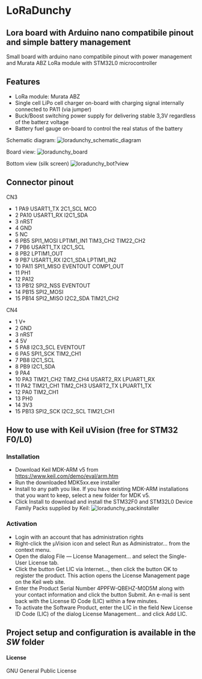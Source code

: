 # LoRaDunchy 
## Lora board with Arduino nano compatibile pinout and simple battery management

Small board with arduino nano compatibile pinout with power management and Murata ABZ LoRa module with STM32L0 microcontroller

## Features
* LoRa module: Murata ABZ
* Single cell LiPo cell charger on-board with charging signal internally connected to PA11 (via jumper)
* Buck/Boost switching power supply for delivering stable 3,3V regardless of the batterz voltage
* Battery fuel gauge on-board to control the real status of the battery

Schematic diagram: 
![loradunchy_schematic_diagram](https://raw.githubusercontent.com/s54mtb/LoRaDunchy/master/hw/sch.PNG)

Board view: 
![loradunchy_board](https://raw.githubusercontent.com/s54mtb/LoRaDunchy/master/hw/board.PNG)


Bottom view (silk screen)
![loradunchy_bot?view](https://raw.githubusercontent.com/s54mtb/LoRaDunchy/master/hw/botview.PNG)


## Connector pinout

CN3				
 * 1	PA9	USART1_TX	2C1_SCL	MCO	
 * 2	PA10	USART1_RX	I2C1_SDA		
 * 3	nRST				
 * 4	GND				
 * 5	NC				
 * 6	PB5	SPI1_MOSI	LPTIM1_IN1	TIM3_CH2	TIM22_CH2
 * 7	PB6	USART1_TX	I2C1_SCL		
 * 8	PB2	LPTIM1_OUT			
 * 9	PB7	USART1_RX	I2C1_SDA	LPTIM1_IN2	
 * 10	PA11	SPI1_MISO	EVENTOUT	COMP1_OUT	
 * 11	PH1				
 * 12	PA12				
 * 13	PB12	SPI2_NSS	EVENTOUT		
 * 14	PB15	SPI2_MOSI			
 * 15	PB14	SPI2_MISO	I2C2_SDA	TIM21_CH2	

CN4				
 * 1	V+				
 * 2	GND				
 * 3	nRST				
 * 4	5V				
 * 5	PA8	I2C3_SCL	EVENTOUT		
 * 6	PA5	SPI1_SCK	TIM2_CH1		
 * 7	PB8	I2C1_SCL			
 * 8	PB9	I2C1_SDA			
 * 9	PA4				
 * 10	PA3	TIM21_CH2	TIM2_CH4	USART2_RX	LPUART1_RX
 * 11	PA2	TIM21_CH1	TIM2_CH3	USART2_TX	LPUART1_TX
 * 12	PA0	TIM2_CH1			
 * 13	PH0				
 * 14	3V3				
 * 15	PB13	SPI2_SCK	I2C2_SCL	TIM21_CH1	
 
 
## How to use with Keil uVision (free for STM32 F0/L0)

### Installation

 * Download Keil MDK-ARM v5 from https://www.keil.com/demo/eval/arm.htm
* Run the downloaded MDK5xx.exe installer
* Install to any path you like. If you have existing MDK-ARM installations that you want to keep, select a new folder for MDK v5.
* Click Install to download and install the STM32F0 and STM32L0 Device Family Packs supplied by Keil:
![loradunchy_packinstaller](https://www2.keil.com/images/default-source/mdk5/stm32-m0-packinstaller.png)

### Activation

* Login with an account that has administration rights
* Right-click the µVision icon and select Run as Administrator... from the context menu.
* Open the dialog File — License Management... and select the Single-User License tab.
* Click the button Get LIC via Internet..., then click the button OK to register the product. This action opens the License Management page on the Keil web site.
* Enter the Product Serial Number 4PPFW-QBEHZ-M0D5M along with your contact information and click the button Submit. An e-mail is sent back with the License ID Code (LIC) within a few minutes.
* To activate the Software Product, enter the LIC in the field New License ID Code (LIC) of the dialog License Management... and click Add LIC.


## Project setup and configuration is available in the *SW* folder 
 
#### License
GNU General Public License